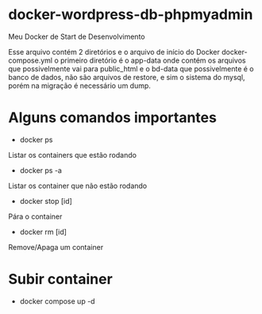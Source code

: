 # docker-wordpress-db-phpmyadmin
Meu Docker de Start de Desenvolvimento

Esse arquivo contém 2 diretórios e o arquivo de início do Docker docker-compose.yml o primeiro diretório é o app-data onde contém os arquivos que possivelmente vai para public_html e o bd-data que possivelmente é o banco de dados, não são arquivos de restore, e sim o sistema do mysql, porém na migração é necessário um dump.

# Alguns comandos importantes
- docker ps

Listar os containers que estão rodando

- docker ps -a

Listar os container que não estão rodando

- docker stop [id]

Pára o container

- docker rm [id]

Remove/Apaga um container

# Subir container
- docker compose up -d
